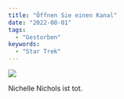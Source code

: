 ```yaml
---
title: "Öffnen Sie einen Kanal"
date: "2022-08-01"
tags:
  - "Gestorben"
keywords:
  - "Star Trek"
---
```


![](/img/0B163826-0D6C-41DC-B7C8-7FF9F4CE1E31.jpeg)

Nichelle Nichols ist tot.

